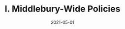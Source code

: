 ---
slug: "/pages/ii-ug-college-policies/faculty/faculty_housing"
date: "2021-05-01"
title: "I. Middlebury-Wide Policies"
---